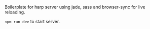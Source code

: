 Boilerplate for harp server using jade, sass and browser-sync for live reloading.

``` npm run dev ``` to start server.